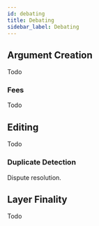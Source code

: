 ```yaml
---
id: debating
title: Debating
sidebar_label: Debating
---
```


## Argument Creation
Todo
### Fees
Todo

## Editing
Todo
### Duplicate Detection
Dispute resolution.

## Layer Finality
Todo


